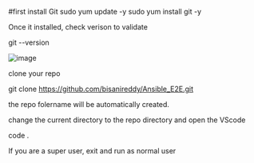 #first install Git 
sudo yum update -y
sudo yum install git -y

Once it installed, check verison to validate

git --version

![image](https://github.com/user-attachments/assets/5d4cae9c-3dcf-4672-964c-f0dfd08fa2e5)


clone your repo

git clone https://github.com/bisanireddy/Ansible_E2E.git

the repo folername will be automatically created.

change the current directory to the repo directory and open the VScode

code .


If you are a super user, exit and run as normal user
